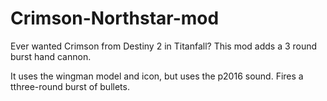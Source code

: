 # Crimson-Northstar-mod
Ever wanted Crimson from Destiny 2 in Titanfall? This mod adds a 3 round burst hand cannon.

It uses the wingman model and icon, but uses the p2016 sound. Fires a tthree-round burst of bullets.
